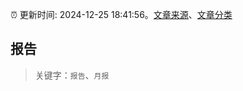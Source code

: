 :alarm_clock: 更新时间: 2024-12-25 18:41:56。[文章来源](/README.md)、[文章分类](/TAGS.md)

## 报告


> 关键字：`报告`、`月报`



